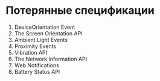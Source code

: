 # Потерянные спецификации

1. DeviceOrientation Event 
2. The Screen Orientation API
3. Ambient Light Events
4. Proximity Events
6. Vibration API
5. The Network Information API
7. Web Notifications
8. Battery Status API